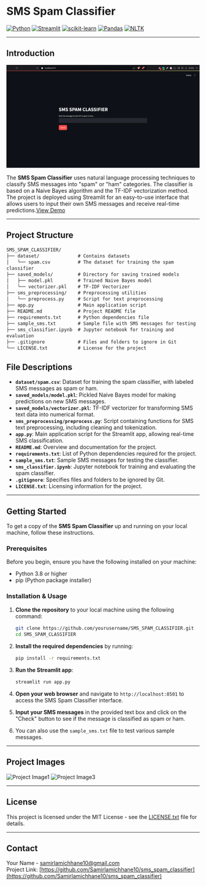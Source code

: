 # SMS Spam Classifier
[![Python](https://img.shields.io/badge/Python-3.8%2B-blue?style=for-the-badge&logo=python)](https://www.python.org/)
[![Streamlit](https://img.shields.io/badge/Streamlit-1.2.0-brightgreen?style=for-the-badge&logo=streamlit)](https://streamlit.io/)
[![scikit-learn](https://img.shields.io/badge/scikit--learn-0.24.2-orange?style=for-the-badge&logo=scikitlearn)](https://scikit-learn.org/)
[![Pandas](https://img.shields.io/badge/Pandas-1.3.3-yellow?style=for-the-badge&logo=pandas)](https://pandas.pydata.org/)
[![NLTK](https://img.shields.io/badge/NLTK-3.6.3-yellowgreen?style=for-the-badge&logo=nltk)](https://www.nltk.org/)



---

## Introduction

![Project Image](images/image2.png)

The **SMS Spam Classifier** uses natural language processing techniques to classify SMS messages into "spam" or "ham" categories. The classifier is based on a Naive Bayes algorithm and the TF-IDF vectorization method. The project is deployed using Streamlit for an easy-to-use interface that allows users to input their own SMS messages and receive real-time predictions.[View Demo](https://samirlamichhane10-sms-spam-classifier-app-pg3ofi.streamlit.app/)


---

## Project Structure

```plaintext
SMS_SPAM_CLASSIFIER/
├── dataset/              # Contains datasets
│   └── spam.csv          # The dataset for training the spam classifier
├── saved_models/         # Directory for saving trained models
│   ├── model.pkl         # Trained Naive Bayes model
│   └── vectorizer.pkl    # TF-IDF Vectorizer
├── sms_preprocessing/    # Preprocessing utilities
│   └── preprocess.py     # Script for text preprocessing
├── app.py                # Main application script
├── README.md             # Project README file
├── requirements.txt      # Python dependencies file
├── sample_sms.txt        # Sample file with SMS messages for testing
├── sms_classifier.ipynb  # Jupyter notebook for training and evaluation
├── .gitignore            # Files and folders to ignore in Git
└── LICENSE.txt           # License for the project
```

## File Descriptions

- **`dataset/spam.csv`**: Dataset for training the spam classifier, with labeled SMS messages as spam or ham.
- **`saved_models/model.pkl`**: Pickled Naive Bayes model for making predictions on new SMS messages.
- **`saved_models/vectorizer.pkl`**: TF-IDF vectorizer for transforming SMS text data into numerical format.
- **`sms_preprocessing/preprocess.py`**: Script containing functions for SMS text preprocessing, including cleaning and tokenization.
- **`app.py`**: Main application script for the Streamlit app, allowing real-time SMS classification.
- **`README.md`**: Overview and documentation for the project.
- **`requirements.txt`**: List of Python dependencies required for the project.
- **`sample_sms.txt`**: Sample SMS messages for testing the classifier.
- **`sms_classifier.ipynb`**: Jupyter notebook for training and evaluating the spam classifier.
- **`.gitignore`**: Specifies files and folders to be ignored by Git.
- **`LICENSE.txt`**: Licensing information for the project.

---
## Getting Started

To get a copy of the **SMS Spam Classifier** up and running on your local machine, follow these instructions.

### Prerequisites

Before you begin, ensure you have the following installed on your machine:

- Python 3.8 or higher
- pip (Python package installer)

### Installation & Usage

1. **Clone the repository** to your local machine using the following command:
   ```bash
   git clone https://github.com/yourusername/SMS_SPAM_CLASSIFIER.git
   cd SMS_SPAM_CLASSIFIER
2. **Install the required dependencies** by running:

   ```bash
   pip install -r requirements.txt


3. **Run the Streamlit app**:
   ```bash
   streamlit run app.py
4. **Open your web browser** and navigate to `http://localhost:8501` to access the SMS Spam Classifier interface.

5. **Input your SMS messages** in the provided text box and click on the "Check" button to see if the message is classified as spam or ham.

6. You can also use the `sample_sms.txt` file to test various sample messages.

---
## Project Images 

![Project Image1](images/image1.png)
![Project Image3](images/image3.png)


---
## License

This project is licensed under the MIT License - see the [LICENSE.txt](LICENSE) file for details.

---

## Contact

Your Name - [samirlamichhane10@gmail.com](mailto:samirlamichhane10@gmail.com)  
Project Link: [https://github.com/Samirlamichhane10/sms_spam_classifier](https://github.com/Samirlamichhane10/sms_spam_classifier)

